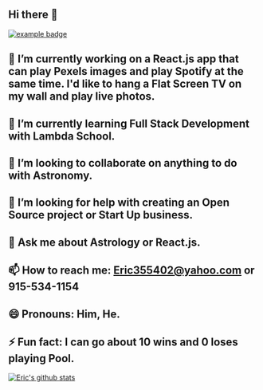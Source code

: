 ## Hi there 👋
 <a href="www.google.com" >
    <img src="help/badge1.svg" alt="example badge" style="vertical-align:top margin:6px 4px">
  </a> 

## 🔭 I’m currently working on a React.js app that can play Pexels images and play Spotify at the same time. I'd like to hang a Flat Screen TV on my wall and play live photos. 

## 🌱 I’m currently learning Full Stack Development with Lambda School.

## 👯 I’m looking to collaborate on anything to do with Astronomy.

## 🤔 I’m looking for help with creating an Open Source project or Start Up business.

## 💬 Ask me about Astrology or React.js.

## 📫 How to reach me: Eric355402@yahoo.com or 915-534-1154

## 😄 Pronouns: Him, He.

## ⚡ Fun fact: I can go about 10 wins and 0 loses playing Pool.

[![Eric's github stats](https://github-readme-stats.vercel.app/api?username=eric-santos)](https://github.com/anuraghazra/github-readme-stats)


<!--
**eric-santos/eric-santos** is a ✨ _special_ ✨ repository because its `README.md` (this file) appears on your GitHub profile.


